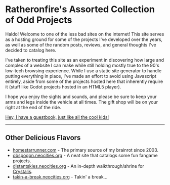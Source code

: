 # Ratheronfire's Assorted Collection of Odd Projects

Haldo! Welcome to one of the less bad sites on the internet! This site serves as a hosting ground for some of the projects I've developed over the years, as well as some of the random posts, reviews, and general thoughts I've decided to catalog here.

I've taken to treating this site as an experiment in discovering how large and complex of a website I can make while still holding mostly true to the 90's low-tech browsing experience. While I use a static site generator to handle putting everything in place, I've made an effort to avoid using Javascript entirely, aside from some of the projects hosted here that inherently require it (stuff like Godot projects hosted in an HTML5 player).

I hope you enjoy the sights and sounds, and please be sure to keep your arms and legs inside the vehicle at all times. The gift shop will be on your right at the end of the ride.

[Hey, I have a guestbook, just like all the cool kids!](http://ratheronfire.123Guestbook.com/)

-----
          
## Other Delicious Flavors
- [homestarrunner.com](https://homestarrunner.com/) - The primary source of my brainrot since 2003.
- [obspogon.neocities.org](https://obspogon.neocities.org/) - A neat site that catalogs some fun fangame projects.
- [distantskies.neocities.org](https://distantskies.neocities.org/) - An in-depth walkthrough/shrine for [Crystalis](https://en.wikipedia.org/wiki/Crystalis).
- [takin-a-break.neocities.org](https://takin-a-break.neocities.org/) - Takin' a break...